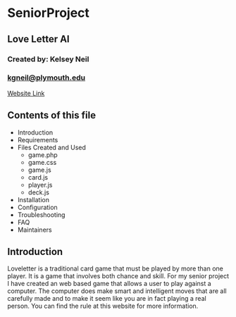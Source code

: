 # SeniorProject
## Love Letter AI
### Created by: Kelsey Neil
### kgneil@plymouth.edu
[Website Link](http://turing.plymouth.edu/~kgneil/LoveLetter/game.php)

## Contents of this file
* Introduction
* Requirements
* Files Created and Used
  - game.php
  - game.css
  - game.js
  - card.js
  - player.js
  - deck.js
* Installation
* Configuration
* Troubleshooting
* FAQ
* Maintainers

## Introduction
Loveletter is a traditional card game that must be played by more than one player. It is a game that involves both chance and skill. For my senior project I have created an web based game that allows a user to play against a computer. The computer does make smart and intelligent moves that are all carefully made and to make it seem like you are in fact playing a real person. You can find the rule at this website for more information. 


